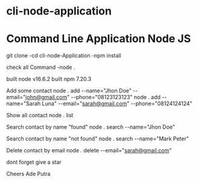 # cli-node-application

# Command Line Application Node JS

git clone
-cd cli-node-Application
-npm install

check all Command
-node .

built node v16.6.2
built npm 7.20.3


Add some contact
node . add --name="Jhon Doe" --email="john@gmail.com" --phone="08123123123"
node . add --name="Sarah Luna" --email="sarah@gmail.com" --phone="08124124124"


Show all contact
node . list


Search contact by name "found"
node . search --name="Jhon Doe"

Search contact by name "not found"
node . search --name="Mark Peter"


Delete contact by email
node . delete --email="sarah@gmail.com"

dont forget give a star

Cheers
Ade Putra

 
